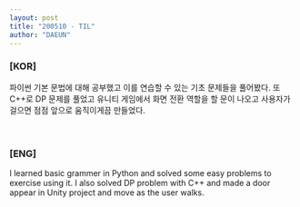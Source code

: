 ```yaml
---
layout: post
title: "200510 - TIL"
author: "DAEUN"
---
```


### [KOR]
파이썬 기본 문법에 대해 공부했고 이를 연습할 수 있는 기초 문제들을 풀어봤다. 또 C++로 DP 문제를 풀었고 유니티 게임에서 화면 전환 역할을 할 문이 나오고 사용자가 걸으면 점점 앞으로 움직이게끔 만들었다.
<br><br><br>
### [ENG]
I learned basic grammer in Python and solved some easy problems to exercise using it. I also solved DP problem with C++ and made a door appear in Unity project and move as the user walks.